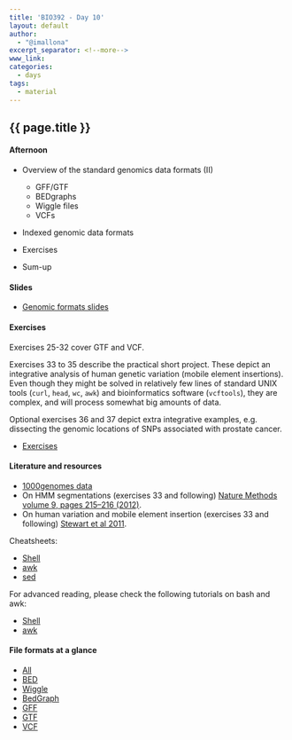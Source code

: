```yaml
---
title: 'BIO392 - Day 10'
layout: default
author:
  - "@imallona"
excerpt_separator: <!--more-->
www_link: 
categories:
  - days
tags:
  - material
---
```


## {{ page.title }}

#### Afternoon


* Overview of the standard genomics data formats (II)
  - GFF/GTF
  - BEDgraphs
  - Wiggle files
  - VCFs
* Indexed genomic data formats
* Exercises

* Sum-up

<!--more-->


#### Slides

* [Genomic formats slides](https://github.com/compbiozurich/UZH-BIO392/blob/master/course-material/2019/imallona/2_genomics.pdf)

#### Exercises

Exercises 25-32 cover GTF and VCF.

Exercises 33 to 35 describe the practical short project. These depict an integrative analysis of human genetic variation (mobile element insertions). Even though they might be solved in relatively few lines of standard UNIX tools (`curl`, `head`, `wc`, `awk`) and bioinformatics software (`vcftools`), they are complex, and will process somewhat big amounts of data.

Optional exercises 36 and 37 depict extra integrative examples, e.g. dissecting the genomic locations of SNPs associated with prostate cancer.

* [Exercises](https://github.com/compbiozurich/UZH-BIO392/blob/master/course-material/2019/imallona/3_exercises.md)

#### Literature and resources

* [1000genomes data](http://www.internationalgenome.org/data)
* On HMM segmentations (exercises 33 and following) [Nature Methods volume 9, pages 215–216 (2012)](https://www.nature.com/articles/nmeth.1906).
* On human variation and mobile element insertion (exercises 33 and following) [Stewart et al 2011](https://journals.plos.org/plosgenetics/article?id=10.1371/journal.pgen.1002236).

Cheatsheets:

* [Shell](https://files.fosswire.com/2007/08/fwunixref.pdf)
* [awk](https://gist.github.com/Rafe/3102414)
* [sed](https://linuxize.com/post/how-to-use-sed-to-find-and-replace-string-in-files/)

For advanced reading, please check the following tutorials on bash and awk:

* [Shell](http://www.grymoire.com/Unix/Sh.html)
* [awk](http://www.grymoire.com/Unix/Awk.html)

#### File formats at a glance

* [All](https://genome.ucsc.edu/FAQ/FAQformat.html)
* [BED](https://genome.ucsc.edu/FAQ/FAQformat.html#format1)
* [Wiggle](https://genome.ucsc.edu/goldenPath/help/wiggle.html)
* [BedGraph](https://genome.ucsc.edu/goldenpath/help/bedgraph.html)
* [GFF](https://genome.ucsc.edu/FAQ/FAQformat.html#format3)
* [GTF](https://genome.ucsc.edu/FAQ/FAQformat.html#format4)
* [VCF](https://genome.ucsc.edu/FAQ/FAQformat.html#format10.1)

